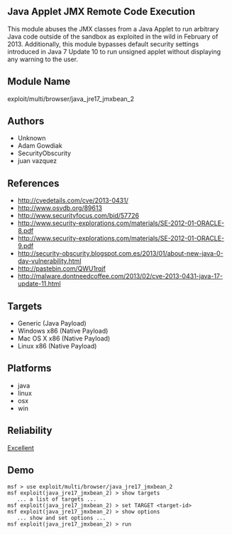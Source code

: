 ## Java Applet JMX Remote Code Execution

This module abuses the JMX classes from a Java Applet to run 
arbitrary Java code outside of the sandbox as exploited in 
the wild in February of 2013. Additionally, this module 
bypasses default security settings introduced in Java 7 
Update 10 to run unsigned applet without displaying any 
warning to the user.


## Module Name
exploit/multi/browser/java_jre17_jmxbean_2

## Authors
* Unknown
* Adam Gowdiak
* SecurityObscurity
* juan vazquez


## References
* http://cvedetails.com/cve/2013-0431/
* http://www.osvdb.org/89613
* http://www.securityfocus.com/bid/57726
* http://www.security-explorations.com/materials/SE-2012-01-ORACLE-8.pdf
* http://www.security-explorations.com/materials/SE-2012-01-ORACLE-9.pdf
* http://security-obscurity.blogspot.com.es/2013/01/about-new-java-0-day-vulnerability.html
* http://pastebin.com/QWU1rqjf
* http://malware.dontneedcoffee.com/2013/02/cve-2013-0431-java-17-update-11.html



## Targets
* Generic (Java Payload)
* Windows x86 (Native Payload)
* Mac OS X x86 (Native Payload)
* Linux x86 (Native Payload)


## Platforms
* java
* linux
* osx
* win

## Reliability
[Excellent](https://github.com/rapid7/metasploit-framework/wiki/Exploit-Ranking)

## Demo

```
msf > use exploit/multi/browser/java_jre17_jmxbean_2
msf exploit(java_jre17_jmxbean_2) > show targets
   ... a list of targets ...
msf exploit(java_jre17_jmxbean_2) > set TARGET <target-id>
msf exploit(java_jre17_jmxbean_2) > show options
   ... show and set options ...
msf exploit(java_jre17_jmxbean_2) > run
```
    
    